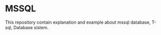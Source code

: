 # MSSQL
This repository contain explanation and example about mssql database, T-sql, Database sistem.
